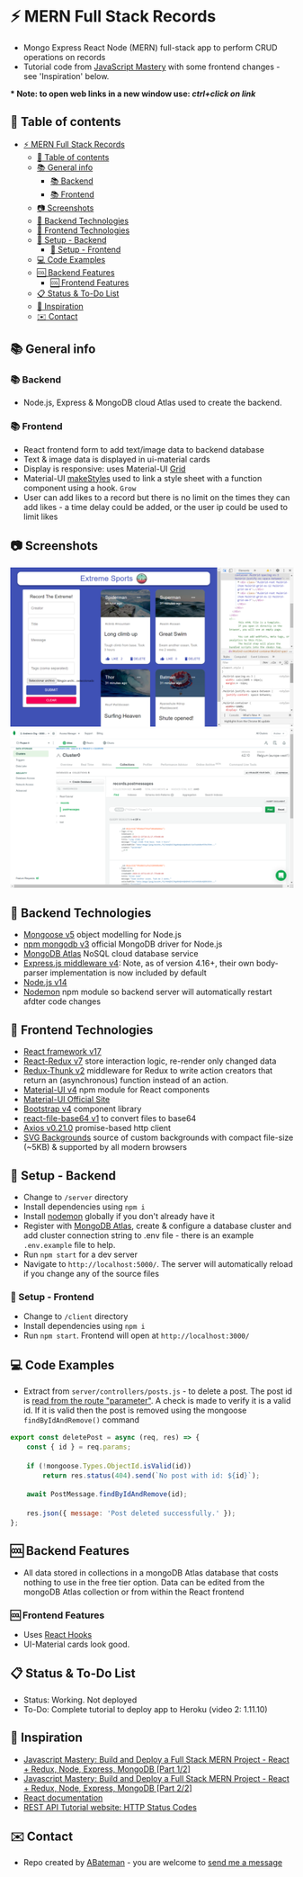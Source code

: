 # :zap: MERN Full Stack Records

* Mongo Express React Node (MERN) full-stack app to perform CRUD operations on records
* Tutorial code from [JavaScript Mastery](https://www.youtube.com/channel/UCmXmlB4-HJytD7wek0Uo97A) with some frontend changes - see 'Inspiration' below.

**\* Note: to open web links in a new window use: _ctrl+click on link_**

## :page_facing_up: Table of contents

* [:zap: MERN Full Stack Records](#zap-mern-full-stack-records)
  * [:page_facing_up: Table of contents](#page_facing_up-table-of-contents)
  * [:books: General info](#books-general-info)
    * [:books: Backend](#books-backend)
    * [:books: Frontend](#books-frontend)
  * [:camera: Screenshots](#camera-screenshots)
  * [:signal_strength: Backend Technologies](#signal_strength-backend-technologies)
  * [:signal_strength: Frontend Technologies](#signal_strength-frontend-technologies)
  * [:floppy_disk: Setup - Backend](#floppy_disk-setup---backend)
    * [:floppy_disk: Setup - Frontend](#floppy_disk-setup---frontend)
  * [:computer: Code Examples](#computer-code-examples)
  * [:cool: Backend Features](#cool-backend-features)
    * [:cool: Frontend Features](#cool-frontend-features)
  * [:clipboard: Status & To-Do List](#clipboard-status--to-do-list)
  * [:clap: Inspiration](#clap-inspiration)
  * [:envelope: Contact](#envelope-contact)

## :books: General info

### :books: Backend

* Node.js, Express & MongoDB cloud Atlas used to create the backend.

### :books: Frontend

* React frontend form to add text/image data to backend database
* Text & image data is displayed in ui-material cards
* Display is responsive: uses Material-UI [Grid](https://material-ui.com/api/grid/)
* Material-UI [makeStyles](https://material-ui.com/styles/api/#makestyles-styles-options-hook) used to link a style sheet with a function component using a hook. `Grow`
* User can add likes to a record but there is no limit on the times they can add likes - a time delay could be added, or the user ip could be used to limit likes

## :camera: Screenshots

![screenshot](./img/front.png)
![screenshot](./img/back.png)

## :signal_strength: Backend Technologies

* [Mongoose v5](https://mongoosejs.com/) object modelling for Node.js
* [npm mongodb v3](https://www.npmjs.com/package/mongodb) official MongoDB driver for Node.js
* [MongoDB Atlas](https://www.mongodb.com/cloud/atlas) NoSQL cloud database service
* [Express.js middleware v4](https://expressjs.com/): Note, as of version 4.16+, their own body-parser implementation is now included by default
* [Node.js v14](https://nodejs.org/es/)
* [Nodemon](https://www.npmjs.com/package/nodemon) npm module so backend server will automatically restart afdter code changes

## :signal_strength: Frontend Technologies

* [React framework v17](https://reactjs.org/)
* [React-Redux v7](https://react-redux.js.org/) store interaction logic, re-render only changed data
* [Redux-Thunk v2](https://www.npmjs.com/package/redux-thunk) middleware for Redux to write action creators that return an (asynchronous) function instead of an action.
* [Material-UI v4](https://www.npmjs.com/package/@material-ui/core) npm module for React components
* [Material-UI Official Site](https://material-ui.com/)
* [Bootstrap v4](https://getbootstrap.com/) component library
* [react-file-base64 v1](https://www.npmjs.com/package/react-file-base64) to convert files to base64
* [Axios v0.21.0](https://www.npmjs.com/package/axios) promise-based http client
* [SVG Backgrounds](https://www.svgbackgrounds.com/) source of custom backgrounds with compact file-size (~5KB) & supported by all modern browsers

## :floppy_disk: Setup - Backend

* Change to `/server` directory
* Install dependencies using `npm i`
* Install [nodemon](https://www.npmjs.com/package/nodemon) globally if you don't already have it
* Register with [MongoDB Atlas](www.mongodb.com), create & configure a database cluster and add cluster connection string to .env file - there is an example `.env.example` file to help.
* Run `npm start` for a dev server
* Navigate to `http://localhost:5000/`. The server will automatically reload if you change any of the source files

### :floppy_disk: Setup - Frontend

* Change to `/client` directory
* Install dependencies using `npm i`
* Run `npm start`. Frontend will open at `http://localhost:3000/`

## :computer: Code Examples

* Extract from `server/controllers/posts.js` - to delete a post. The post id is [read from the route "parameter"](https://expressjs.com/en/guide/routing.html). A check is made to verify it is a valid id. If it is valid then the post is removed using the mongoose `findByIdAndRemove()` command

```javascript
export const deletePost = async (req, res) => {
	const { id } = req.params;

	if (!mongoose.Types.ObjectId.isValid(id))
		return res.status(404).send(`No post with id: ${id}`);

	await PostMessage.findByIdAndRemove(id);

	res.json({ message: 'Post deleted successfully.' });
};
```

## :cool: Backend Features

* All data stored in collections in a mongoDB Atlas database that costs nothing to use in the free tier option. Data can be edited from the mongoDB Atlas collection or from within the React frontend

### :cool: Frontend Features

* Uses [React Hooks](https://reactjs.org/docs/hooks-intro.html)
* UI-Material cards look good.

## :clipboard: Status & To-Do List

* Status: Working. Not deployed
* To-Do: Complete tutorial to deploy app to Heroku (video 2: 1.11.10)

## :clap: Inspiration

* [Javascript Mastery: Build and Deploy a Full Stack MERN Project - React + Redux, Node, Express, MongoDB [Part 1/2]](https://www.youtube.com/watch?v=ngc9gnGgUdA&t=3589s)
* [Javascript Mastery: Build and Deploy a Full Stack MERN Project - React + Redux, Node, Express, MongoDB [Part 2/2]](https://www.youtube.com/watch?v=aibtHnbeuio&t=171s)
* [React documentation](https://reactjs.org/docs/getting-started.html)
* [REST API Tutorial website: HTTP Status Codes](https://www.restapitutorial.com/httpstatuscodes.html)

## :envelope: Contact

* Repo created by [ABateman](https://www.andrewbateman.org) - you are welcome to [send me a message](https://andrewbateman.org/contact)

